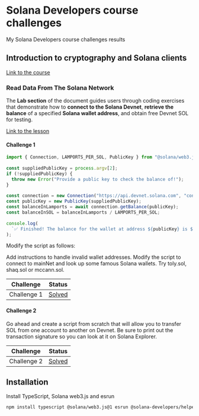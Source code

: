 # Solana Developers course challenges
My Solana Developers course challenges results

## Introduction to cryptography and Solana clients
[Link to the course](https://solana.com/developers/courses/intro-to-solana)

### Read Data From The Solana Network
The **Lab section** of the document guides users through coding exercises that demonstrate how to **connect to the Solana Devnet**, **retrieve the balance** of a specified **Solana wallet address**, and obtain free Devnet SOL for testing.

[Link to the lesson](https://solana.com/developers/courses/intro-to-solana/intro-to-reading-data)

#### Challenge 1
```typescript
import { Connection, LAMPORTS_PER_SOL, PublicKey } from "@solana/web3.js";
 
const suppliedPublicKey = process.argv[2];
if (!suppliedPublicKey) {
  throw new Error("Provide a public key to check the balance of!");
}
 
const connection = new Connection("https://api.devnet.solana.com", "confirmed");
const publicKey = new PublicKey(suppliedPublicKey);
const balanceInLamports = await connection.getBalance(publicKey);
const balanceInSOL = balanceInLamports / LAMPORTS_PER_SOL;
 
console.log(
  `✅ Finished! The balance for the wallet at address ${publicKey} is ${balanceInSOL}!`,
);
```

Modify the script as follows:

Add instructions to handle invalid wallet addresses.
Modify the script to connect to mainNet and look up some famous Solana wallets. Try toly.sol, shaq.sol or mccann.sol.

| Challenge | Status |
|-----------|--------|
| Challenge 1 | [Solved](./course01/lesson02/check-balance.ts) |

#### Challenge 2
Go ahead and create a script from scratch that will allow you to transfer SOL from one account to another on Devnet. Be sure to print out the transaction signature so you can look at it on Solana Explorer.

| Challenge | Status |
|-----------|--------|
| Challenge 2 | [Solved](./course01/lesson05/transfer.ts) |

## Installation
Install TypeScript, Solana web3.js and esrun
```bash
npm install typescript @solana/web3.js@1 esrun @solana-developers/helpers@2
```